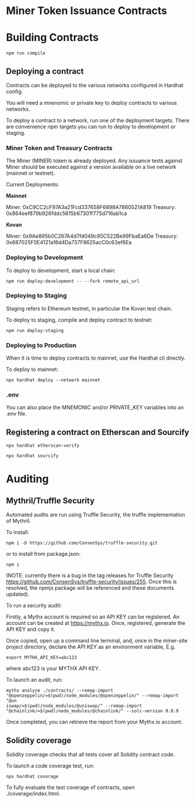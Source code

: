 # Miner Token Issuance Contracts

# Building Contracts

```
npm run compile
```

## Deploying a contract

Contracts can be deployed to the various networks configured in Hardhat config.

You will need a mnenomic or private key to deploy contracts to various networks.

To deploy a contract to a network, run one of the deployment targets. There are
convenience npm targets you can run to deploy to development or staging.

### Miner Token and Treasury Contracts

The Miner (MINER) token is already deployed. Any issuance tests against Miner should be executed against a version available on a live network (mainnet or testnet).

Current Deployments:

**Mainnet**

Miner: 0xC9CC2cF97A3a21Fcd337658F6898A7860521A819
Treasury: 0x864eef879b926fddc5615b67301f775d716ab1ca

**Kovan**

Miner: 0x9Ae895b0C267A4d7fd049c95C522Be99FbaEa6De
Treasury: 0x687025F0E4121a16d4Da737F8625acC0c63ef8Ea

### Deploying to Development

To deploy to development, start a local chain:

```
npm run deploy:development -- --fork remote_api_url
```

### Deploying to Staging

Staging refers to Ethereum testnet, in particular the Kovan test chain.

To deploy to staging, compile and deploy contract to testnet:

```
npm run deploy:staging
```

### Deploying to Production

When it is time to deploy contracts to mainnet, use the Hardhat cli
directly.

To deploy to mainnet:

```
npx hardhat deploy --network mainnet
```

### .env

You can also place the MNEMONIC and/or PRIVATE_KEY variables into an .env file.

## Registering a contract on Etherscan and Sourcify

```
npx hardhat etherscan-verify
```

```
npx hardhat sourcify
```

# Auditing

## Mythril/Truffle Security

Automated audits are run using Truffle Security, the truffle implementation of Mythril.

To install:

```
npm i -D https://github.com/ConsenSys/truffle-security.git
```

or to install from package.json:

```
npm i
```

(NOTE: currently there is a bug in the tag releases for Truffle Security https://github.com/ConsenSys/truffle-security/issues/255. Once this is resolved, the npmjs package will be referenced and these documents updated).

To run a security audit:

Firstly, a Mythx account is required so an API KEY can be registered. An account can be created at https://mythx.io. Once, registered, generate the API KEY and copy it.

Once copied, open up a command line terminal, and, once in the miner-site project directory, declare the API KEY as an environment variable, E.g.

```
export MYTHX_API_KEY=abc123
```

where abc123 is your MYTHX API KEY.

To launch an audit, run:

```
mythx analyze ./contracts/ --remap-import "@openzeppelin/=$(pwd)/node_modules/@openzeppelin/" --remap-import "@un
iswap/=$(pwd)/node_modules/@uniswap/" --remap-import "@chainlink/=$(pwd)/node_modules/@chainlink/" --solc-version 0.8.9
```

Once completed, you can retrieve the report from your Mythx.io account.

## Solidity coverage

Solidity coverage checks that all tests cover all Solidity contract code.

To launch a code coverage test, run:

```
npx hardhat coverage
```

To fully evaluate the test coverage of contracts, open ./coverage/index.html.
